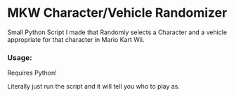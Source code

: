 # MKW Character/Vehicle Randomizer
Small Python Script I made that Randomly selects a Character and a vehicle appropriate for that character in Mario Kart Wii.

### Usage: 
Requires Python!

Literally just run the script and it will tell you who to play as.
